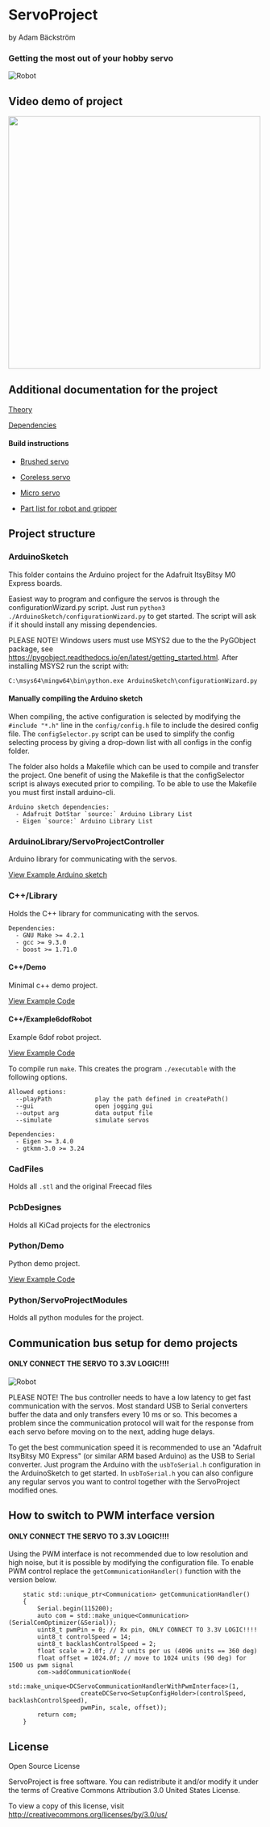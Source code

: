 # ServoProject
by Adam Bäckström
### Getting the most out of your hobby servo

![Robot](Doc/readmeResources/robot.jpg)

Video demo of project
---------------------

[<img width="500px" src="Doc/readmeResources/VideoTutorialImage.png">](https://youtu.be/ECLrLupFW10)

Additional documentation for the project
----------------------------------------

[Theory](Doc/Theory.md)

[Dependencies](Doc/Dependencies.md)

#### Build instructions

 * [Brushed servo](Doc/BuildInstructionsBrushedServo.md)

 * [Coreless servo](Doc/BuildInstructionsCorelessServo.md)

 * [Micro servo](Doc/BuildInstructionsMicroServo.md)

 * [Part list for robot and gripper](Doc/PartListForRobotAndGripper.md)


Project structure
----------------

### ArduinoSketch

This folder contains the Arduino project for the Adafruit ItsyBitsy M0 Express boards.

Easiest way to program and configure the servos is through the configurationWizard.py script.
Just run `python3 ./ArduinoSketch/configurationWizard.py` to get started. The script will ask if it should install any missing dependencies.

PLEASE NOTE!
Windows users must use MSYS2 due to the the PyGObject package, see https://pygobject.readthedocs.io/en/latest/getting_started.html. After installing MSYS2 run the script with:
```
C:\msys64\mingw64\bin\python.exe ArduinoSketch\configurationWizard.py
```

#### Manually compiling the Arduino sketch

When compiling, the active configuration is selected by modifying the `#include "*.h"` line in the `config/config.h` file to include the desired config file. The `configSelector.py` script can be used to simplify the config selecting process by giving a drop-down list with all configs in the config folder.

The folder also holds a Makefile which can be used to compile and transfer the project. One benefit of using the Makefile is that the configSelector script is always executed prior to compiling. To be able to use the Makefile you must first install arduino-cli.

```
Arduino sketch dependencies:
  - Adafruit DotStar `source:` Arduino Library List
  - Eigen `source:` Arduino Library List
```

### ArduinoLibrary/ServoProjectController

Arduino library for communicating with the servos.

[View Example Arduino sketch](ArduinoLibrary/ServoProjectController/examples/ArduinoDemo/ArduinoDemo.ino)

### C++/Library

Holds the C++ library for communicating with the servos.
```
Dependencies:
  - GNU Make >= 4.2.1
  - gcc >= 9.3.0
  - boost >= 1.71.0
```

#### C++/Demo

Minimal c++ demo project.

[View Example Code](C++/Demo/src/main.cpp)

#### C++/Example6dofRobot

Example 6dof robot project.

[View Example Code](C++/Example6dofRobot/src/main.cpp)

To compile run `make`. This creates the program `./executable` with the following options.

```
Allowed options:
  --playPath            play the path defined in createPath()
  --gui                 open jogging gui
  --output arg          data output file
  --simulate            simulate servos

```
```
Dependencies:
  - Eigen >= 3.4.0
  - gtkmm-3.0 >= 3.24
```

### CadFiles

Holds all `.stl` and the original Freecad files

### PcbDesignes

Holds all KiCad projects for the electronics

### Python/Demo

Python demo project.

[View Example Code](Python/demo.py)

### Python/ServoProjectModules

Holds all python modules for the project.

Communication bus setup for demo projects
-----------------------------------------

#### ONLY CONNECT THE SERVO TO 3.3V LOGIC!!!!

![Robot](Doc/readmeResources/UartBusPlain.svg)

PLEASE NOTE! The bus controller needs to have a low latency to get fast communication with the servos. Most standard USB to Serial converters buffer the data and only transfers every 10 ms or so. This becomes a problem since the communication protocol will wait for the response from each servo before moving on to the next, adding huge delays.

To get the best communication speed it is recommended to use an "Adafruit ItsyBitsy M0 Express" (or similar ARM based Arduino) as the USB to Serial converter. Just program the Arduino with the `usbToSerial.h` configuration in the ArduinoSketch to get started. In `usbToSerial.h` you can also configure any regular servos you want to control together with the ServoProject modified ones.

How to switch to PWM interface version
--------------------------------------

#### ONLY CONNECT THE SERVO TO 3.3V LOGIC!!!!

Using the PWM interface is not recommended due to low resolution and high noise, but it is possible by modifying the configuration file. To enable PWM control replace the `getCommunicationHandler()` function with the version below.

```
    static std::unique_ptr<Communication> getCommunicationHandler()
    {
        Serial.begin(115200);
        auto com = std::make_unique<Communication>(SerialComOptimizer(&Serial));
        uint8_t pwmPin = 0; // Rx pin, ONLY CONNECT TO 3.3V LOGIC!!!!
        uint8_t controlSpeed = 14;
        uint8_t backlashControlSpeed = 2;
        float scale = 2.0f; // 2 units per us (4096 units == 360 deg)
        float offset = 1024.0f; // move to 1024 units (90 deg) for 1500 us pwm signal
        com->addCommunicationNode(
                std::make_unique<DCServoCommunicationHandlerWithPwmInterface>(1,
                    createDCServo<SetupConfigHolder>(controlSpeed, backlashControlSpeed),
                    pwmPin, scale, offset));
        return com;
    }
```

License
-------

Open Source License

ServoProject is free software. You can redistribute it and/or modify it under the terms of Creative Commons Attribution 3.0 United States License.

To view a copy of this license, visit
http://creativecommons.org/licenses/by/3.0/us/
